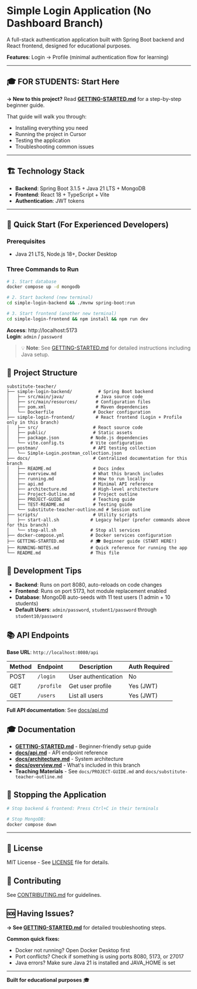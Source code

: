# Simple Login Application (No Dashboard Branch)

A full-stack authentication application built with Spring Boot backend and React frontend, designed for educational purposes.

**Features**: Login → Profile (minimal authentication flow for learning)

---

## 🎓 **FOR STUDENTS: Start Here**

**→ New to this project?** Read **[GETTING-STARTED.md](./GETTING-STARTED.md)** for a step-by-step beginner guide.

That guide will walk you through:
- Installing everything you need
- Running the project in Cursor
- Testing the application
- Troubleshooting common issues

---

## 🏗️ Technology Stack

- **Backend**: Spring Boot 3.1.5 + Java 21 LTS + MongoDB
- **Frontend**: React 18 + TypeScript + Vite
- **Authentication**: JWT tokens

---

## 🚀 Quick Start (For Experienced Developers)

### Prerequisites
- Java 21 LTS, Node.js 18+, Docker Desktop

### Three Commands to Run

```bash
# 1. Start database
docker compose up -d mongodb

# 2. Start backend (new terminal)
cd simple-login-backend && ./mvnw spring-boot:run

# 3. Start frontend (another new terminal)  
cd simple-login-frontend && npm install && npm run dev
```

**Access**: http://localhost:5173  
**Login**: `admin` / `password`

> 💡 **Note**: See [GETTING-STARTED.md](./GETTING-STARTED.md) for detailed instructions including Java setup.

## 📁 Project Structure

```
substitute-teacher/
├── simple-login-backend/          # Spring Boot backend
│   ├── src/main/java/            # Java source code
│   ├── src/main/resources/       # Configuration files
│   ├── pom.xml                   # Maven dependencies
│   └── Dockerfile               # Docker configuration
├── simple-login-frontend/        # React frontend (Login + Profile only in this branch)
│   ├── src/                     # React source code
│   ├── public/                  # Static assets
│   ├── package.json            # Node.js dependencies
│   └── vite.config.ts          # Vite configuration
├── postman/                     # API testing collection
│   └── Simple-Login.postman_collection.json
├── docs/                        # Centralized documentation for this branch
│   ├── README.md                # Docs index
│   ├── overview.md              # What this branch includes
│   ├── running.md               # How to run locally
│   ├── api.md                   # Minimal API reference
│   ├── architecture.md          # High-level architecture
│   ├── Project-Outline.md       # Project outline
│   ├── PROJECT-GUIDE.md         # Teaching guide
│   ├── TEST-README.md           # Testing guide
│   └── substitute-teacher-outline.md # Session outline
├── scripts/                     # Utility scripts
│   ├── start-all.sh            # Legacy helper (prefer commands above for this branch)
│   └── stop-all.sh             # Stop all services
├── docker-compose.yml          # Docker services configuration
├── GETTING-STARTED.md          # 🎓 Beginner guide (START HERE!)
├── RUNNING-NOTES.md            # Quick reference for running the app
└── README.md                   # This file
```

## 🔧 Development Tips

- **Backend**: Runs on port 8080, auto-reloads on code changes
- **Frontend**: Runs on port 5173, hot module replacement enabled  
- **Database**: MongoDB auto-seeds with 11 test users (1 admin + 10 students)
- **Default Users**: `admin/password`, `student1/password` through `student10/password`

## 📚 API Endpoints

**Base URL**: `http://localhost:8080/api`

| Method | Endpoint | Description | Auth Required |
|--------|----------|-------------|---------------|
| POST | `/login` | User authentication | No |
| GET | `/profile` | Get user profile | Yes (JWT) |
| GET | `/users` | List all users | Yes (JWT) |

**Full API documentation**: See [docs/api.md](./docs/api.md)

## 🎓 Documentation

- **[GETTING-STARTED.md](./GETTING-STARTED.md)** - Beginner-friendly setup guide
- **[docs/api.md](./docs/api.md)** - API endpoint reference
- **[docs/architecture.md](./docs/architecture.md)** - System architecture
- **[docs/overview.md](./docs/overview.md)** - What's included in this branch
- **Teaching Materials** - See `docs/PROJECT-GUIDE.md` and `docs/substitute-teacher-outline.md`

## 🛑 Stopping the Application

```bash
# Stop backend & frontend: Press Ctrl+C in their terminals

# Stop MongoDB:
docker compose down
```

---

## 📄 License

MIT License - See [LICENSE](LICENSE) file for details.

## 🤝 Contributing

See [CONTRIBUTING.md](CONTRIBUTING.md) for guidelines.

## 🆘 Having Issues?

**→ See [GETTING-STARTED.md](./GETTING-STARTED.md#-troubleshooting)** for detailed troubleshooting steps.

**Common quick fixes:**
- Docker not running? Open Docker Desktop first
- Port conflicts? Check if something is using ports 8080, 5173, or 27017
- Java errors? Make sure Java 21 is installed and JAVA_HOME is set

---

**Built for educational purposes** 🎓